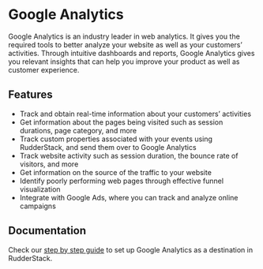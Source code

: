 # Google Analytics

Google Analytics is an industry leader in web analytics. It gives you the required tools to better analyze your website as well as your customers’ activities. Through intuitive dashboards and reports, Google Analytics gives you relevant insights that can help you improve your product as well as customer experience.

## Features
- Track and obtain real-time information about your customers’ activities
- Get information about the pages being visited such as session durations, page category, and more
- Track custom properties associated with your events using RudderStack, and send them over to Google Analytics
- Track website activity such as session duration, the bounce rate of visitors, and more
- Get information on the source of the traffic to your website
- Identify poorly performing web pages through effective funnel visualization
- Integrate with Google Ads, where you can track and analyze online campaigns

## Documentation
Check our [step by step guide](https://docs.rudderstack.com/destinations/google-analytics-ga) to set up Google Analytics as a destination in RudderStack.